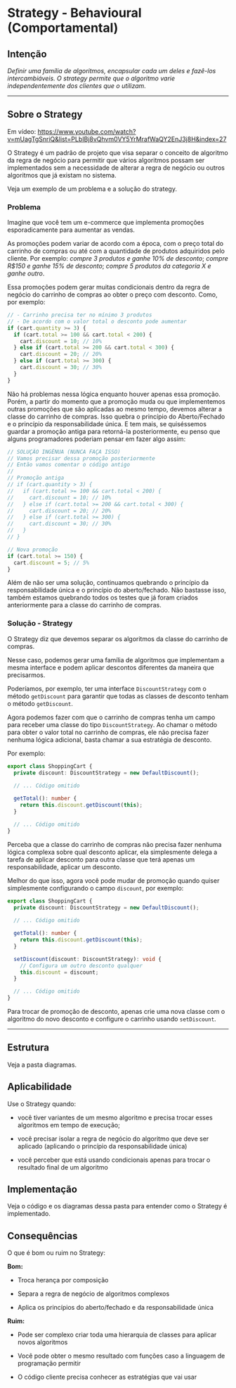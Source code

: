# Strategy - Behavioural (Comportamental)

## Intenção

*Definir uma família de algoritmos, encapsular cada um deles e fazê-los intercambiáveis. O strategy permite que o algoritmo varie independentemente dos clientes que o utilizam.*

---

## Sobre o Strategy

Em vídeo: <https://www.youtube.com/watch?v=mUagTgSnriQ&list=PLbIBj8vQhvm0VY5YrMrafWaQY2EnJ3j8H&index=27>

O Strategy é um padrão de projeto que visa separar o conceito de algoritmo da regra de negócio para permitir que vários algoritmos possam ser implementados sem a necessidade de alterar a regra de negócio ou outros algoritmos que já existam no sistema.

Veja um exemplo de um problema e a solução do strategy.

### Problema

Imagine que você tem um e-commerce que implementa promoções esporadicamente para aumentar as vendas.

As promoções podem variar de acordo com a época, com o preço total do carrinho de compras ou até com a quantidade de produtos adquiridos pelo cliente. Por exemplo: *compre 3 produtos e ganhe 10% de desconto*; *compre R$150 e ganhe 15% de desconto*; *compre 5 produtos da categoria X e ganhe outro*.

Essa promoções podem gerar muitas condicionais dentro da regra de negócio do carrinho de compras ao obter o preço com desconto. Como, por exemplo:

```typescript
// - Carrinho precisa ter no mínimo 3 produtos
// - De acordo com o valor total o desconto pode aumentar
if (cart.quantity >= 3) {
  if (cart.total >= 100 && cart.total < 200) {
    cart.discount = 10; // 10%
  } else if (cart.total >= 200 && cart.total < 300) {
    cart.discount = 20; // 20%
  } else if (cart.total >= 300) {
    cart.discount = 30; // 30%
  }
}
```

Não há problemas nessa lógica enquanto houver apenas essa promoção. Porém, a partir do momento que a promoção muda ou que implementemos outras promoções que são aplicadas ao mesmo tempo, devemos alterar a classe do carrinho de compras. Isso quebra o princípio do Aberto/Fechado e o princípio da responsabilidade única. E tem mais, se quiséssemos guardar a promoção antiga para retorná-la posteriormente, eu penso que alguns programadores poderiam pensar em fazer algo assim:

```typescript
// SOLUÇÃO INGÊNUA (NUNCA FAÇA ISSO)
// Vamos precisar dessa promoção posteriormente
// Então vamos comentar o código antigo
//
// Promoção antiga
// if (cart.quantity > 3) {
//   if (cart.total >= 100 && cart.total < 200) {
//     cart.discount = 10; // 10%
//   } else if (cart.total >= 200 && cart.total < 300) {
//     cart.discount = 20; // 20%
//   } else if (cart.total >= 300) {
//     cart.discount = 30; // 30%
//   }
// }

// Nova promoção
if (cart.total >= 150) {
  cart.discount = 5; // 5%
}
```

Além de não ser uma solução, continuamos quebrando o princípio da responsabilidade única e o princípio do aberto/fechado. Não bastasse isso, também estamos quebrando todos os testes que já foram criados anteriormente para a classe do carrinho de compras.

### Solução - Strategy

O Strategy diz que devemos separar os algoritmos da classe do carrinho de compras.

Nesse caso, podemos gerar uma família de algoritmos que implementam a mesma interface e podem aplicar descontos diferentes da maneira que precisarmos.

Poderíamos, por exemplo, ter uma interface `DiscountStrategy` com o método `getDiscount` para garantir que todas as classes de desconto tenham o método `getDiscount`.

Agora podemos fazer com que o carrinho de compras tenha um campo para receber uma classe do tipo `DiscountStrategy`. Ao chamar o método para obter o valor total no carrinho de compras, ele não precisa fazer nenhuma lógica adicional, basta chamar a sua estratégia de desconto.

Por exemplo:

```typescript
export class ShoppingCart {
  private discount: DiscountStrategy = new DefaultDiscount();
  
  // ... Código omitido

  getTotal(): number {
    return this.discount.getDiscount(this);
  }

  // ... Código omitido
}
```

Perceba que a classe do carrinho de compras não precisa fazer nenhuma lógica complexa sobre qual desconto aplicar, ela simplesmente delega a tarefa de aplicar desconto para outra classe que terá apenas um responsabilidade, aplicar um desconto.

Melhor do que isso, agora você pode mudar de promoção quando quiser simplesmente configurando o campo `discount`, por exemplo:

```typescript
export class ShoppingCart {
  private discount: DiscountStrategy = new DefaultDiscount();
  
  // ... Código omitido

  getTotal(): number {
    return this.discount.getDiscount(this);
  }

  setDiscount(discount: DiscountStrategy): void {
    // Configura um outro desconto qualquer
    this.discount = discount;
  }

  // ... Código omitido
}
```

Para trocar de promoção de desconto, apenas crie uma nova classe com o algoritmo do novo desconto e configure o carrinho usando `setDiscount`.

---

## Estrutura

Veja a pasta diagramas.

## Aplicabilidade

Use o Strategy quando:

- você tiver variantes de um mesmo algoritmo e precisa trocar esses algoritmos em tempo de execução;

- você precisar isolar a regra de negócio do algoritmo que deve ser aplicado (aplicando o princípio da responsabilidade única)

- você perceber que está usando condicionais apenas para trocar o resultado final de um algoritmo

## Implementação

Veja o código e os diagramas dessa pasta para entender como o Strategy é implementado.

## Consequências

O que é bom ou ruim no Strategy:

**Bom:**

- Troca herança por composição

- Separa a regra de negócio de algoritmos complexos

- Aplica os princípios do aberto/fechado e da responsabilidade única

**Ruim:**

- Pode ser complexo criar toda uma hierarquia de classes para aplicar novos algoritmos

- Você pode obter o mesmo resultado com funções caso a linguagem de programação permitir

- O código cliente precisa conhecer as estratégias que vai usar
